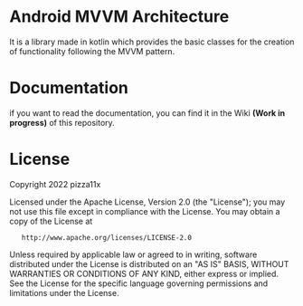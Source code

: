 # Android MVVM Architecture
It is a library made in kotlin which provides the basic classes for the creation of functionality following the MVVM pattern.

# Documentation
if you want to read the documentation, you can find it in the Wiki **(Work in progress)** of this repository.

# License
Copyright 2022 pizza11x

Licensed under the Apache License, Version 2.0 (the "License");
you may not use this file except in compliance with the License.
You may obtain a copy of the License at

       http://www.apache.org/licenses/LICENSE-2.0

Unless required by applicable law or agreed to in writing, software
distributed under the License is distributed on an "AS IS" BASIS,
WITHOUT WARRANTIES OR CONDITIONS OF ANY KIND, either express or implied.
See the License for the specific language governing permissions and
limitations under the License.
